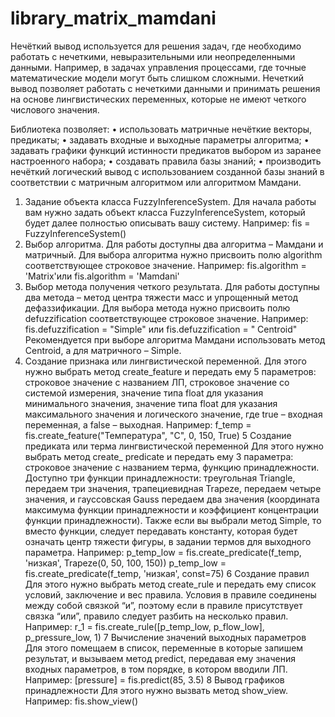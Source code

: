 # library_matrix_mamdani

 
Нечёткий вывод используется для решения задач, где необходимо работать с нечеткими, невыразительными или неопределенными данными. Например, в задачах управления процессами, где точные математические модели могут быть слишком сложными. Нечеткий вывод позволяет работать с нечеткими данными и принимать решения на основе лингвистических переменных, которые не имеют четкого числового значения.


Библиотека позволяет:
•	использовать матричные нечёткие векторы, предикаты;
•	задавать входные и выходные параметры алгоритма;
•	задавать графики функций истинности предикатов выбором из заранее настроенного набора;
•	создавать правила базы знаний;
•	производить нечёткий логический вывод с использованием созданной базы знаний в соответствии с матричным алгоритмом или алгоритмом Мамдани.

1. Задание объекта класса FuzzyInferenceSystem.
Для начала работы вам нужно задать объект класса FuzzyInferenceSystem, который будет далее полностью описывать вашу систему.
Например: fis = FuzzyInferenceSystem()
2. Выбор алгоритма.
Для работы доступны два алгоритма – Мамдани и матричный. Для выбора алгоритма нужно присвоить полю algorithm соответствующее строковое значение.
Например: fis.algorithm = 'Matrix'или fis.algorithm = 'Mamdani'
3. Выбор метода получения четкого результата.
Для работы доступны два метода – метод центра тяжести масс и упрощенный метод дефаззификации. Для выбора метода нужно присвоить полю defuzzification соответствующее строковое значение.
Например: fis.defuzzification = "Simple" или fis.defuzzification = " Centroid"
Рекомендуется при выборе алгоритма Мамдани использовать метод Centroid, а для матричного – Simple.
4. Создание признака или лингвистической переменной.
Для этого нужно выбрать метод create_feature и передать ему 5 параметров: строковое значение с названием ЛП, строковое значение со системой измерения, значение типа float для указания минимального значения, значение типа float для указания максимального значения и логического значение, где true – входная переменная, а false – выходная.
Например: f_temp = fis.create_feature("Температура", "C", 0, 150, True)
5 Создание предиката или терма лингвистической переменной
Для этого нужно выбрать метод create_ predicate и передать ему 3 параметра: строковое значение с названием терма, функцию принадлежности. Доступно три функции принадлежности: треугольная Triangle, передаем три значения, трапециевидная Trapeze, передаем четыре значения, и гауссовская Gauss передаем два значения (координата максимума функции принадлежности и коэффициент концентрации функции принадлежности). Также если вы выбрали метод Simple, то вместо функции, следует передавать константу, которая будет означать центр тяжести фигуры, в задании термов для выходного параметра. 
Например: p_temp_low = fis.create_predicate(f_temp, 'низкая', Trapeze(0, 50, 100, 150))
p_temp_low = fis.create_predicate(f_temp, 'низкая', const=75)
6 Создание правил
Для этого нужно выбрать метод create_rule и передать ему список условий, заключение и вес правила. Условия в правиле соединены между собой связкой “и”, поэтому если в правиле присутствует связка “или”, правило следует разбить на несколько правил.
Например: r_1 = fis.create_rule([p_temp_low, p_flow_low], p_pressure_low, 1)
7 Вычисление значений выходных параметров
Для этого помещаем в список, переменные в которые запишем результат, и вызываем метод predict, передавая ему значения входных параметров, в том порядке, в котором вводили ЛП.
Например: [pressure] = fis.predict(85, 3.5)
8 Вывод графиков принадлежности 
Для этого нужно вызвать метод show_view.
Например: fis.show_view()

